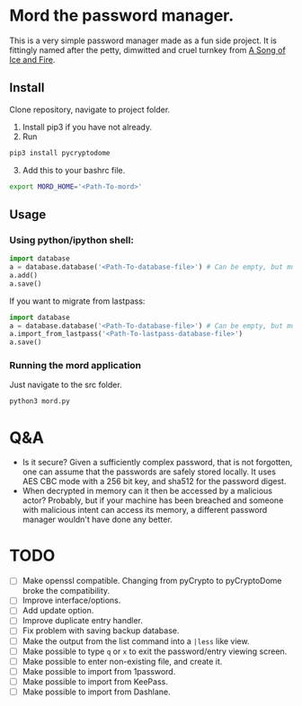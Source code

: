# Mord the password manager.
This is a very simple password manager made as a fun side project. It is fittingly named after the
petty, dimwitted and cruel turnkey from [A Song of Ice and Fire].

[A Song of Ice and Fire]: http://gameofthrones.wikia.com/wiki/Mord

## Install
Clone repository, navigate to project folder.
1. Install pip3 if you have not already.
2. Run
```bash
pip3 install pycryptodome
```
3. Add this to your bashrc file.
```bash
export MORD_HOME='<Path-To-mord>'
```

## Usage
### Using python/ipython shell:
```python
import database
a = database.database('<Path-To-database-file>') # Can be empty, but must exist
a.add()
a.save()
```
If you want to migrate from lastpass:

```python
import database
a = database.database('<Path-To-database-file>') # Can be empty, but must exist
a.import_from_lastpass('<Path-To-lastpass-database-file>')
a.save()
```

### Running the mord application
Just navigate to the src folder.
```bash
python3 mord.py
```

# Q&A

* Is it secure? Given a sufficiently complex password, that is not forgotten, one can assume that the
passwords are safely stored locally. It uses AES CBC mode with a 256 bit key, and sha512 for the
password digest.
* When decrypted in memory can it then be accessed by a malicious actor? Probably, but if your
  machine has been breached and someone with malicious intent can access its memory, a different
  password manager wouldn't have done any better.


# TODO
- [ ] Make openssl compatible. Changing from pyCrypto to pyCryptoDome broke the compatibility.
- [ ] Improve interface/options.
- [ ] Add update option.
- [ ] Improve duplicate entry handler.
- [ ] Fix problem with saving backup database.
- [ ] Make the output from the list command into a `|less` like view.
- [ ] Make possible to type `q` or `x` to exit the password/entry viewing screen.
- [ ] Make possible to enter non-existing file, and create it.
- [ ] Make possible to import from 1password.
- [ ] Make possible to import from KeePass.
- [ ] Make possible to import from Dashlane.

